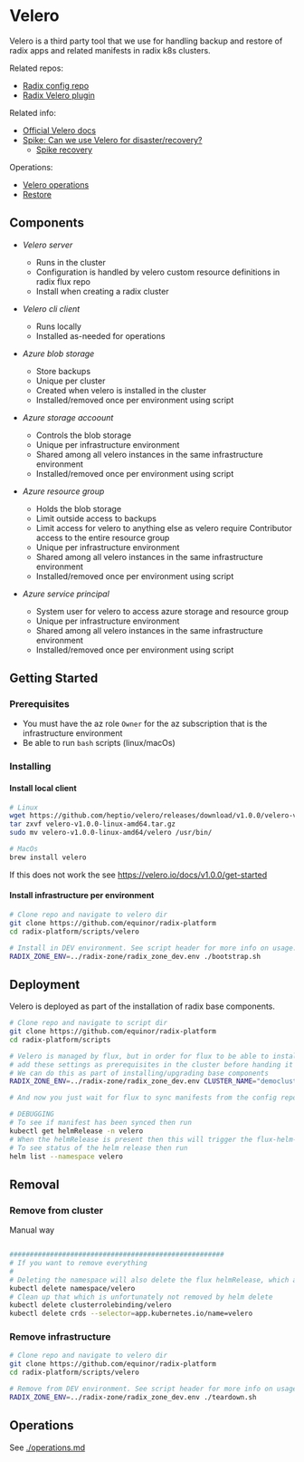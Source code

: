 # Velero

Velero is a third party tool that we use for handling backup and restore of radix apps and related manifests in radix k8s clusters.  

Related repos:
- [Radix config repo](https://github.com/equinor/radix-flux)
- [Radix Velero plugin](https://github.com/equinor/radix-velero-plugin)

Related info:
- [Official Velero docs](https://heptio.github.io/velero)
- [Spike: Can we use Velero for disaster/recovery?](./spike-result.md)  
  - [Spike recovery](./spike-recovery.md)

Operations:
- [Velero operations](./operations.md)
- [Restore](./restore/)

## Components

- _Velero server_  
  - Runs in the cluster
  - Configuration is handled by velero custom resource definitions in radix flux repo
  - Install when creating a radix cluster  

- _Velero cli client_  
  - Runs locally
  - Installed as-needed for operations  

- _Azure blob storage_  
  - Store backups
  - Unique per cluster
  - Created when velero is installed in the cluster
  - Installed/removed once per environment using script  

- _Azure storage accoount_  
  - Controls the blob storage
  - Unique per infrastructure environment
  - Shared among all velero instances in the same infrastructure environment
  - Installed/removed once per environment using script  

- _Azure resource group_
  - Holds the blob storage
  - Limit outside access to backups
  - Limit access for velero to anything else as velero require Contributor access to the entire resource group
  - Unique per infrastructure environment
  - Shared among all velero instances in the same infrastructure environment
  - Installed/removed once per environment using script  

- _Azure service principal_  
  - System user for velero to access azure storage and resource group
  - Unique per infrastructure environment
  - Shared among all velero instances in the same infrastructure environment
  - Installed/removed once per environment using script
 

## Getting Started

### Prerequisites

- You must have the az role `Owner` for the az subscription that is the infrastructure environment
- Be able to run `bash` scripts (linux/macOs)


### Installing

#### Install local client

```sh
# Linux
wget https://github.com/heptio/velero/releases/download/v1.0.0/velero-v1.0.0-linux-amd64.tar.gz
tar zxvf velero-v1.0.0-linux-amd64.tar.gz
sudo mv velero-v1.0.0-linux-amd64/velero /usr/bin/

# MacOs
brew install velero
```

If this does not work the see https://velero.io/docs/v1.0.0/get-started

#### Install infrastructure per environment

```sh
# Clone repo and navigate to velero dir
git clone https://github.com/equinor/radix-platform
cd radix-platform/scripts/velero

# Install in DEV environment. See script header for more info on usage.
RADIX_ZONE_ENV=../radix-zone/radix_zone_dev.env ./bootstrap.sh
```

## Deployment

Velero is deployed as part of the installation of radix base components.

```sh
# Clone repo and navigate to script dir
git clone https://github.com/equinor/radix-platform
cd radix-platform/scripts

# Velero is managed by flux, but in order for flux to be able to install it using cluster specific settings then we need to 
# add these settings as prerequisites in the cluster before handing it over to flux.
# We can do this as part of installing/upgrading base components
RADIX_ZONE_ENV=../radix-zone/radix_zone_dev.env CLUSTER_NAME="democluster-2" ./install_base_components.sh

# And now you just wait for flux to sync manifests from the config repo. This can take a couple of minutes.

# DEBUGGING
# To see if manifest has been synced then run
kubectl get helmRelease -n velero
# When the helmRelease is present then this will trigger the flux-helm-operator to install the chart as specified in the helmRelease manifest
# To see status of the helm release then run
helm list --namespace velero
```

## Removal

### Remove from cluster

Manual way
```sh

#####################################################
# If you want to remove everything
#
# Deleting the namespace will also delete the flux helmRelease, which again trigger a helm delete --purge
kubectl delete namespace/velero
# Clean up that which is unfortunately not removed by helm delete
kubectl delete clusterrolebinding/velero
kubectl delete crds --selector=app.kubernetes.io/name=velero

```

### Remove infrastructure

```sh
# Clone repo and navigate to velero dir
git clone https://github.com/equinor/radix-platform
cd radix-platform/scripts/velero

# Remove from DEV environment. See script header for more info on usage.
RADIX_ZONE_ENV=../radix-zone/radix_zone_dev.env ./teardown.sh
```

## Operations

See [./operations.md](./operations.md)
